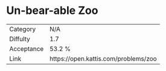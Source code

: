 # Un-bear-able Zoo

<table>
    <tr>
        <td>Category</td>
        <td>N/A</td>
    </tr>
    <tr>
        <td>Diffulty</td>
        <td>1.7</td>
    </tr>
    <tr>
        <td>Acceptance</td>
        <td>53.2 %</td>
    </tr>
    <tr>
        <td>Link</td>
        <td>https://open.kattis.com/problems/zoo</td>
    </tr>
</table>